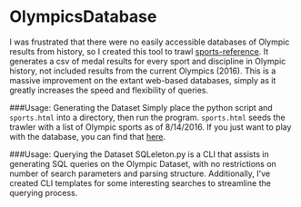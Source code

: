 # OlympicsDatabase

I was frustrated that there were no easily accessible databases of Olympic results from history, so I created this tool to trawl [sports-reference](http://sports-reference.com). It generates a csv of medal results for every sport and discipline in Olympic history, not included results from the current Olympics (2016). This is a massive improvement on the extant web-based databases, simply as it greatly increases the speed and flexibility of queries.  

###Usage: Generating the Dataset
Simply place the python script and `sports.html` into a directory, then run the program. `sports.html` seeds the trawler with a list of Olympic sports as of 8/14/2016. If you just want to play with the database, you can find that [here](https://docs.google.com/spreadsheets/d/1Dsucb84gZCmRLx1LWGJy857pXL0yQwbAkayD9QCHhvs/edit?usp=sharing).

###Usage: Querying the Dataset
SQLeleton.py is a CLI that assists in generating SQL queries on the Olympic Dataset, with no restrictions on number of search parameters and parsing structure. Additionally, I've created CLI templates for some interesting searches to streamline the querying process.
